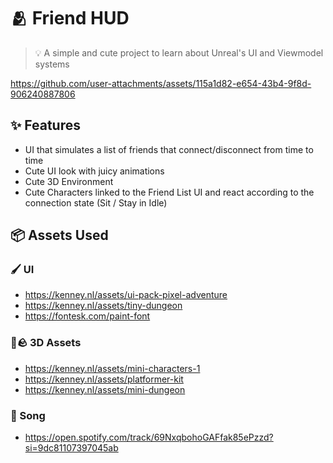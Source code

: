 # 🫂 Friend HUD

> 💡 A simple and cute project to learn about Unreal's UI and Viewmodel systems

https://github.com/user-attachments/assets/115a1d82-e654-43b4-9f8d-906240887806

## ✨ Features
- UI that simulates a list of friends that connect/disconnect from time to time
- Cute UI look with juicy animations
- Cute 3D Environment
- Cute Characters linked to the Friend List UI and react according to the connection state (Sit / Stay in Idle)

## 📦 Assets Used

### 🖌️ UI
- https://kenney.nl/assets/ui-pack-pixel-adventure
- https://kenney.nl/assets/tiny-dungeon
- https://fontesk.com/paint-font


### 🧍🪨 3D Assets
- https://kenney.nl/assets/mini-characters-1
- https://kenney.nl/assets/platformer-kit
- https://kenney.nl/assets/mini-dungeon

### 🎵 Song
- https://open.spotify.com/track/69NxqbohoGAFfak85ePzzd?si=9dc81107397045ab
